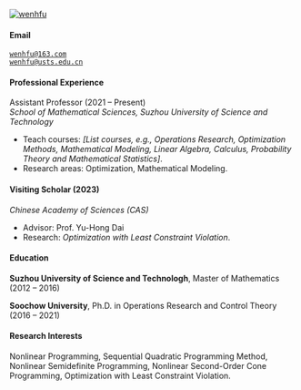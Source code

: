[![wenhfu](https://img.shields.io/badge/XX-github-blue?logo=github)](https://github.com/wenhfu)

#### Email  
<code>wenhfu@163.com</code>  
<code>wenhfu@usts.edu.cn</code>

#### Professional Experience
Assistant Professor (2021 – Present)  
*School of Mathematical Sciences, Suzhou University of Science and Technology*  
- Teach courses: *[List courses, e.g., Operations Research, Optimization Methods, Mathematical Modeling, Linear Algebra, Calculus, Probability Theory and Mathematical Statistics]*.  
- Research areas: Optimization, Mathematical Modeling. 

#### Visiting Scholar (2023)  
*Chinese Academy of Sciences (CAS)*  
- Advisor: Prof. Yu-Hong Dai
- Research: *Optimization with Least Constraint Violation*.  

#### Education  
**Suzhou University of Science and Technologh**, Master of Mathematics (2012 – 2016)  


**Soochow University**, Ph.D. in Operations Research and Control Theory (2016 – 2021)  

#### Research Interests  
Nonlinear Programming, Sequential Quadratic Programming Method, Nonlinear Semidefinite Programming, Nonlinear Second-Order Cone Programming, Optimization with Least Constraint Violation.